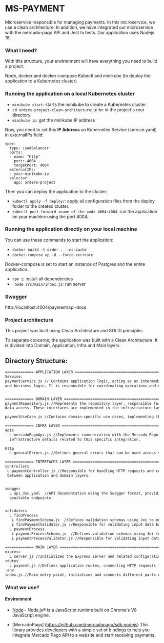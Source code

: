 
# MS-PAYMENT

Microservice responsible for managing payments. In this microservice, we use a clean architecture. 
In addition, we have integrated our microservice with the mercado-pago API and Jest to tests. 
Our application uses Nodejs 18.


### What I need?
With this structure, your environment will have everything you need to build a project:

Node, docker and docker-compose
Kubectl and minikube (to deploy the application to a Kubernetes cluster)
### Running the application on a local Kubernetes cluster

- `minikube start`: starts the minikube to create a Kubernetes cluster.
- `cd orders-project-clean-architecture`: to be in the project's root directory
- `minikube ip`: get the minikube IP address


Now, you need to set this <b>IP Address</b> on Kubernetes Service (service.yaml) in externalIPs field:

```
spec:
  type: LoadBalancer
  ports:
  - name: "http"
    port: 4004
    targetPort: 4004
  externalIPs:
  - your-minikube-ip
  selector:
    app: orders-project
```

Then you can deploy the application to the cluster:

- `kubectl apply -f deploy/`: apply all configuration files from the deploy folder to the created cluster.
- `kubectl port-forward <name-of-the-pod> 4004:4004`: run the application on your machine using the port 4004.
### Running the application directly on your local machine

You can use these commands to start the application:

- `docker build -t order . --no-cache`
- `docker-compose up -d --force-recreate`

Docker-compose is set to start an instance of Postgres and the entire application.

- `npm i`: install all dependencies
- ` node src/main/index.js`: run server


### Swagger
http://localhost:4004/payment/api-docs

### Project architecture

This project was built using Clean Architecture and SOLID principles.

To separate concerns, the application was built with a Clean Architecture. It is divided into Domain, Application, Infra and Main layers.

## Directory Structure:

```bash
============= APPLICATION LAYER =====================================================================
Service: 
paymentService.js // Contains application logic, acting as an intermediary layer between interfaces 
and business logic. It is responsible for coordinating operations and manipulating data as needed.


============= DOMAIN LAYER =====================================================================
paymentRepository.js //Represents the repository layer, responsible for defining interfaces that abstract 
data access. These interfaces are implemented in the infrastructure layers.

paymentUseCase.js //Contains domain-specific use cases, implementing the core business logic.

============= INFRA LAYER =====================================================================
apis
  L mercadoPagoApi.js //Implements communication with the Mercado Pago API, encapsulating 
  infrastructure details related to this specific integration.
           
http             
  L generalErrors.js //Defines general errors that can be used across various layers to ensure consistency.

============= INTERFACES LAYER =====================================================================
controllers
 L paymentController.js //Responsible for handling HTTP requests and coordinating communication 
 between application and domain layers.


swagger
  L api_doc.yaml  //API documentation using the Swagger format, providing a clear specification of 
  available endpoints.


validators
  L findProcess 
   L findPaymentSchema.js  //Defines validation schemas using Joi to ensure input data meets requirements.   
   L findPaymentValidator.js //Responsible for validating input data based on the defined schemas.              
  L paymentProcess   
   L paymentProcessSchema.js  //Defines validation schemas using Joi to ensure input data meets requirements. 
   L paymentProcessValidator.js //Responsible for validating input data based on the defined schemas.         
    
============= MAIN LAYER =====================================================================
express
  L server.js //Initializes the Express server and related configurations.
routes
  L payment.js //Defines application routes, connecting HTTP requests to the appropriate controllers.
.env                  
index.js //Main entry point, initializes and connects different parts of the application.            
```
### What we use?

#### Environment

- [Node](https://nodejs.org/en/) - Node.js® is a JavaScript runtime built on Chrome's V8 JavaScript engine.

- [MercadoPago] (https://github.com/mercadopago/sdk-nodejs) This library provides developers with a simple set of bindings to help you integrate Mercado Pago API to a website and start receiving payments.
